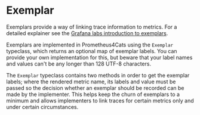 # Exemplar

Exemplars provide a way of linking trace information to metrics. For a detailed explainer see the 
[Grafana labs introduction to exemplars](https://grafana.com/docs/grafana/latest/fundamentals/exemplars/).

Exemplars are implemented in Prometheus4Cats using the `Exemplar` typeclass, which returns an optional map of exemplar
labels. You can provide your own implementation for this, but beware that your label names and values can't be any
longer than 128 UTF-8 characters.

The `Exemplar` typeclass contains two methods in order to get the exemplar labels; where the rendered metric name, its
labels and value must be passed so the decision whether an exemplar should be recorded can be made by the implementer.
This helps keep the churn of exemplars to a minimum and allows implementers to link traces for certain metrics only
and under certain circumstances.